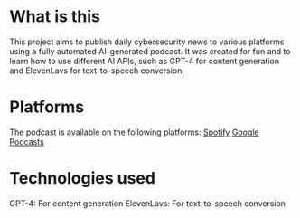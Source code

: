 # What is this
This project aims to publish daily cybersecurity news to various platforms using a fully automated AI-generated podcast. It was created for fun and to learn how to use different AI APIs, such as GPT-4 for content generation and ElevenLavs for text-to-speech conversion.

# Platforms
The podcast is available on the following platforms:
[Spotify](https://open.spotify.com/show/1Yh1dpFhAUouIPgVHoCu0T)
[Google Podcasts](https://podcasts.google.com/feed/aHR0cHM6Ly9mZWVkcy50cmFuc2lzdG9yLmZtL2N5YmVyc2VjdXJpdHktYWktZGFpbHktbmV3cw?)

# Technologies used
GPT-4: For content generation
ElevenLavs: For text-to-speech conversion